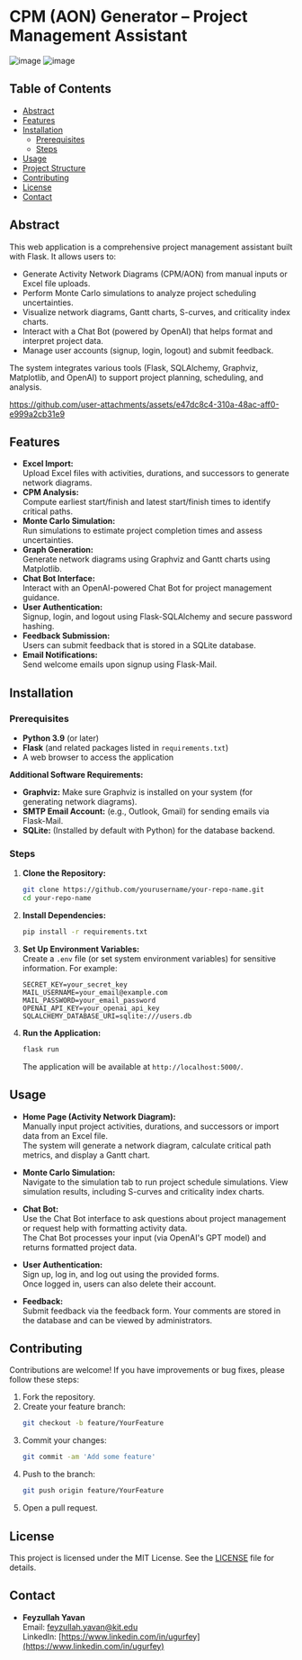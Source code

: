 # CPM (AON) Generator – Project Management Assistant

![image](https://github.com/user-attachments/assets/e599349e-eddc-4a90-a864-8345a5cc79e6)
![image](https://github.com/user-attachments/assets/4ef5f0c4-ca21-466b-94b3-daff757b0c4c)



## Table of Contents
- [Abstract](#abstract)
- [Features](#features)
- [Installation](#installation)
  - [Prerequisites](#prerequisites)
  - [Steps](#steps)
- [Usage](#usage)
- [Project Structure](#project-structure)
- [Contributing](#contributing)
- [License](#license)
- [Contact](#contact)

## Abstract

This web application is a comprehensive project management assistant built with Flask. It allows users to:
- Generate Activity Network Diagrams (CPM/AON) from manual inputs or Excel file uploads.
- Perform Monte Carlo simulations to analyze project scheduling uncertainties.
- Visualize network diagrams, Gantt charts, S-curves, and criticality index charts.
- Interact with a Chat Bot (powered by OpenAI) that helps format and interpret project data.
- Manage user accounts (signup, login, logout) and submit feedback.

The system integrates various tools (Flask, SQLAlchemy, Graphviz, Matplotlib, and OpenAI) to support project planning, scheduling, and analysis.


https://github.com/user-attachments/assets/e47dc8c4-310a-48ac-aff0-e999a2cb31e9


## Features

- **Excel Import:**  
  Upload Excel files with activities, durations, and successors to generate network diagrams.
- **CPM Analysis:**  
  Compute earliest start/finish and latest start/finish times to identify critical paths.
- **Monte Carlo Simulation:**  
  Run simulations to estimate project completion times and assess uncertainties.
- **Graph Generation:**  
  Generate network diagrams using Graphviz and Gantt charts using Matplotlib.
- **Chat Bot Interface:**  
  Interact with an OpenAI-powered Chat Bot for project management guidance.
- **User Authentication:**  
  Signup, login, and logout using Flask-SQLAlchemy and secure password hashing.
- **Feedback Submission:**  
  Users can submit feedback that is stored in a SQLite database.
- **Email Notifications:**  
  Send welcome emails upon signup using Flask-Mail.

## Installation

### Prerequisites

- **Python 3.9** (or later)
- **Flask** (and related packages listed in `requirements.txt`)
- A web browser to access the application

**Additional Software Requirements:**

- **Graphviz:** Make sure Graphviz is installed on your system (for generating network diagrams).  
- **SMTP Email Account:** (e.g., Outlook, Gmail) for sending emails via Flask-Mail.  
- **SQLite:** (Installed by default with Python) for the database backend.

### Steps

1. **Clone the Repository:**
    ```bash
    git clone https://github.com/yourusername/your-repo-name.git
    cd your-repo-name
    ```
2. **Install Dependencies:**
    ```bash
    pip install -r requirements.txt
    ```
3. **Set Up Environment Variables:**  
   Create a `.env` file (or set system environment variables) for sensitive information. For example:
    ```
    SECRET_KEY=your_secret_key
    MAIL_USERNAME=your_email@example.com
    MAIL_PASSWORD=your_email_password
    OPENAI_API_KEY=your_openai_api_key
    SQLALCHEMY_DATABASE_URI=sqlite:///users.db
    ```
4. **Run the Application:**
    ```bash
    flask run
    ```
   The application will be available at `http://localhost:5000/`.

## Usage

- **Home Page (Activity Network Diagram):**  
  Manually input project activities, durations, and successors or import data from an Excel file.  
  The system will generate a network diagram, calculate critical path metrics, and display a Gantt chart.

- **Monte Carlo Simulation:**  
  Navigate to the simulation tab to run project schedule simulations. View simulation results, including S-curves and criticality index charts.

- **Chat Bot:**  
  Use the Chat Bot interface to ask questions about project management or request help with formatting activity data.  
  The Chat Bot processes your input (via OpenAI's GPT model) and returns formatted project data.

- **User Authentication:**  
  Sign up, log in, and log out using the provided forms.  
  Once logged in, users can also delete their account.

- **Feedback:**  
  Submit feedback via the feedback form. Your comments are stored in the database and can be viewed by administrators.


## Contributing

Contributions are welcome! If you have improvements or bug fixes, please follow these steps:

1. Fork the repository.
2. Create your feature branch:
    ```bash
    git checkout -b feature/YourFeature
    ```
3. Commit your changes:
    ```bash
    git commit -am 'Add some feature'
    ```
4. Push to the branch:
    ```bash
    git push origin feature/YourFeature
    ```
5. Open a pull request.

## License

This project is licensed under the MIT License. See the [LICENSE](LICENSE.md) file for details.

## Contact

- **Feyzullah Yavan**  
  Email: [feyzullah.yavan@kit.edu](mailto:feyzullah.yavan@kit.edu)  
  LinkedIn: [https://www.linkedin.com/in/ugurfey](https://www.linkedin.com/in/ugurfey)

